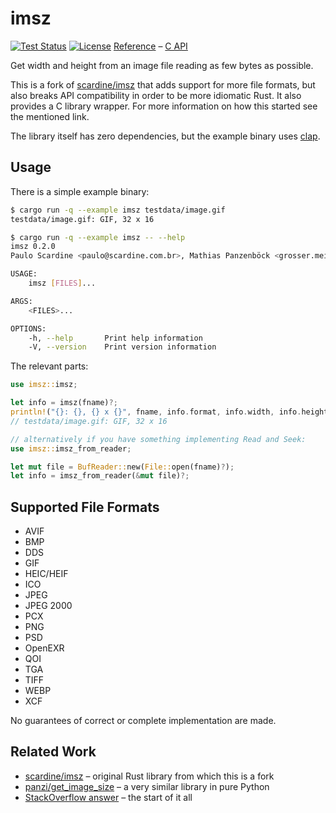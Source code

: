 # imsz

[![Test Status](https://img.shields.io/github/workflow/status/panzi/imsz/Tests)](https://github.com/panzi/imsz/actions/workflows/tests.yml)
[![License](https://img.shields.io/github/license/panzi/imsz)](https://github.com/panzi/imsz/blob/main/LICENSE)
[Reference](https://panzi.github.io/imsz/imsz) – [C API](https://panzi.github.io/imsz/c)

Get width and height from an image file reading as few bytes as possible.

This is a fork of [scardine/imsz](https://github.com/scardine/imsz) that adds
support for more file formats, but also breaks API compatibility in order to be
more idiomatic Rust. It also provides a C library wrapper. For more information
on how this started see the mentioned link.

The library itself has zero dependencies, but the example binary uses
[clap](https://crates.io/crates/clap).

## Usage

There is a simple example binary:

```bash
$ cargo run -q --example imsz testdata/image.gif
testdata/image.gif: GIF, 32 x 16

$ cargo run -q --example imsz -- --help
imsz 0.2.0
Paulo Scardine <paulo@scardine.com.br>, Mathias Panzenböck <grosser.meister.morti@gmx.net>

USAGE:
    imsz [FILES]...

ARGS:
    <FILES>...    

OPTIONS:
    -h, --help       Print help information
    -V, --version    Print version information
```

The relevant parts:

```Rust
use imsz::imsz;

let info = imsz(fname)?;
println!("{}: {}, {} x {}", fname, info.format, info.width, info.height);
// testdata/image.gif: GIF, 32 x 16

// alternatively if you have something implementing Read and Seek:
use imsz::imsz_from_reader;

let mut file = BufReader::new(File::open(fname)?);
let info = imsz_from_reader(&mut file)?;
```

## Supported File Formats

* AVIF
* BMP
* DDS
* GIF
* HEIC/HEIF
* ICO
* JPEG
* JPEG 2000
* PCX
* PNG
* PSD
* OpenEXR
* QOI
* TGA
* TIFF
* WEBP
* XCF

No guarantees of correct or complete implementation are made.

## Related Work

* [scardine/imsz](https://github.com/scardine/imsz) – original Rust library from which this is a fork
* [panzi/get_image_size](https://github.com/panzi/get_image_size) – a very similar library in pure Python
* [StackOverflow answer](https://stackoverflow.com/a/19035508/277767) – the start of it all
